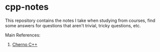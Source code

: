 # cpp-notes

This repository contains the notes I take when studying from courses, find some answers for questions that aren't trivial, tricky questions, etc.

Main References:

1.  [Cherno C++](https://www.youtube.com/playlist?list=PLlrATfBNZ98dudnM48yfGUldqGD0S4FFb)